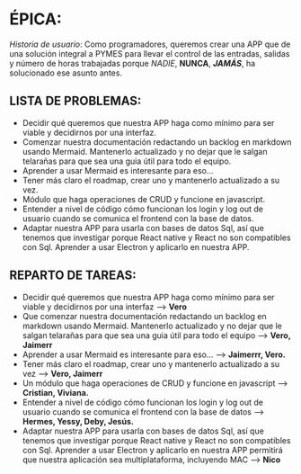 # ÉPICA:

*Historia de usuario*: Como programadores, queremos crear una APP que de una solución integral a PYMES para llevar el control de las entradas, salidas y número de horas trabajadas porque *NADIE*, **NUNCA**, ***JAMÁS***, ha solucionado ese asunto antes.

## LISTA DE PROBLEMAS: 

- Decidir qué queremos que nuestra APP haga como mínimo para ser viable y decidirnos por una interfaz.
- Comenzar nuestra documentación redactando un backlog en markdown usando Mermaid. Mantenerlo actualizado y no dejar que le salgan telarañas para que sea una guia útil para todo el equipo.
- Aprender a usar Mermaid es interesante para eso...  
- Tener más claro el roadmap, crear uno y mantenerlo actualizado a su vez.
- Módulo que haga operaciones de CRUD y funcione en javascript.
- Entender a nivel de código cómo funcionan los login y log out de usuario cuando se comunica el frontend con la base de datos.
- Adaptar nuestra APP para usarla con bases de datos Sql, así que tenemos que investigar porque React native y React no son compatibles con Sql. Aprender a usar Electron y aplicarlo en nuestra APP.

## REPARTO DE TAREAS:

- Decidir qué queremos que nuestra APP haga como mínimo para ser viable y decidirnos por una interfaz --> **Vero**
- Que comenzar nuestra documentación redactando un backlog en markdown usando Mermaid. Mantenerlo actualizado y no dejar que le salgan telarañas para que sea una guia útil para todo el equipo --> **Vero, Jaimerr**
- Aprender a usar Mermaid es interesante para eso... --> **Jaimerrr, Vero.**
- Tener más claro el roadmap, crear uno y mantenerlo actualizado a su vez --> **Vero, Jaimerr**
- Un módulo que haga operaciones de CRUD y funcione en javascript --> **Cristian, Viviana.**
- Entender a nivel de código cómo funcionan los login y log out de usuario cuando se comunica el frontend con la base de datos --> **Hermes, Yessy, Deby, Jesús.**
- Adaptar nuestra APP para usarla con bases de datos Sql, así que tenemos que investigar porque React native y React no son compatibles con Sql. Aprender a usar Electron y aplicarlo en nuestra APP permitirá que nuestra aplicación sea multiplataforma, incluyendo MAC --> **Nico**
